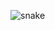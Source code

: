 ![snake](https://user-images.githubusercontent.com/67017326/213451771-6aa11b55-b4e5-4cdb-9fa2-9502619159d9.PNG)
